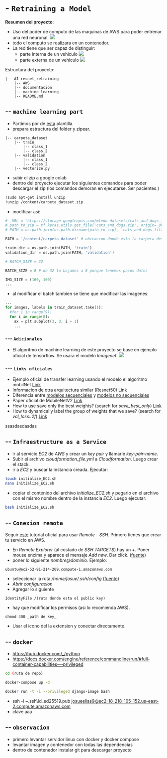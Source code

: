 # - `Retraining a Model`
__Resumen del proyecto__: 
- Uso del poder de computo de las maquinas de AWS para poder entrenar una red neuronal. 
![](documentation/image.jpeg)
- todo el computo se realizara en un contenedor.
- La red tiene que ser capaz de distinguir:
  - parte interna de un vehiculo 
    ![](documentation/interior.png)
  - parte externa de un vehiculo 
    ![](documentation/exterior.jpg)



Estructura del proyecto:
```
|-- AI-resnet_retraining
    |-- AWS
    |-- documentacion
    |-- machine learning
    |-- README.md
```
## -- `machine learning part`
- Partimos por de [esta](https://www.tensorflow.org/tutorials/images/transfer_learning) plantilla.
- prepara estructura del folder y zipear.
```
|-- carpeta_dataset
    |-- train
        |-- class_1
        |-- class_2
    |-- validation
        |-- class_1
        |-- class_2
    |-- vectorize.py
```
- subir el zip a google colab
- dentro del proyecto ejecutar los siguientes comandos para poder descargar el zip (los comandos demoran en ejecutarse. Ser pacientes.)
```bash
!sudo apt-get install unzip
!unzip /content/carpeta_dataset.zip
```
- modificar asi:
```python
# _URL = 'https://storage.googleapis.com/mledu-datasets/cats_and_dogs_filtered.zip'
# path_to_zip = tf.keras.utils.get_file('cats_and_dogs.zip', origin=_URL, extract=True)
# PATH = os.path.join(os.path.dirname(path_to_zip), 'cats_and_dogs_filtered')

PATH = '/content/carpeta_dataset' # ubicacion donde esta la carpeta descomprimida

train_dir = os.path.join(PATH, 'train')
validation_dir = os.path.join(PATH, 'validation')

# BATCH_SIZE = 32

BATCH_SIZE = 8 # de 32 lo bajamos a 8 porque tenemos pocos datos

IMG_SIZE = (160, 160)
...
```
- al modificar el batch tambien se tiene que modificar las imagenes:
```python
...
for images, labels in train_dataset.take(1):
  #for i in range(9):
  for i in range(8):
    ax = plt.subplot(3, 3, i + 1)
    ...
```
### --- `Adicionales`
- El algoritmo de machine learning de este proyecto se base en ejemplo oficial de tensorflow. Se usara el modelo _Imagenet_.
![](documentation/imagenet.jpg)
### --- `Links oficiales`
- Ejemplo oficial de transfer learning usando el modelo el algoritmo mobilNet [Link](https://www.tensorflow.org/tutorials/images/transfer_learning)
- Informacion de otra arquitectura similar (Resnet50) [Link](https://keras.io/api/applications/)
- Diferencia entre [modelos secuenciales](https://www.tensorflow.org/guide/keras/sequential_model) y [modelos no secuenciales](https://www.tensorflow.org/guide/keras/functional)
- Paper oficial de MobileNetV2 [Link](https://arxiv.org/pdf/1801.04381.pdf) 
- How to use save only the best weights? (search for _save_best_only_) [Link](https://www.tensorflow.org/guide/keras/train_and_evaluate#checkpointing_models)
- How to dynamically label the group of weights that we save? (search for _val_loss:.2f_) [Link](https://www.tensorflow.org/api_docs/python/tf/keras/callbacks/ModelCheckpoint)

ssasdasdasdas


## -- `Infraestructure as a Service`
- ir al servicio _EC2_ de _AWS_ y crear un _key pair_ y llamarle _key-pair-name_.
- Subir el archivo _cloudformation_file.yml_ a _Cloudformation_. Luego crear el stack.
- ir a _EC2_ y buscar la instancia creada. Ejecutar:
```bash
touch initialize_EC2.sh
nano initialize_EC2.sh
```
- copiar el contenido del archivo _initialize_EC2.sh_ y pegarlo en el archivo con el mismo nombre dentro de la instancia _EC2_. Luego ejecutar:
```bash
bash initialize_EC2.sh
```
## -- `Conexion remota`

Seguir [este](https://code.visualstudio.com/docs/remote/troubleshooting#_improving-your-security-with-a-dedicated-key) tutorial oficial para usar _Remote - SSH_. Primero tienes que crear tu servicio en AWS.

- En _Remote Explorer_ (al costado de _SSH TARGETS_) hay un _+_. Poner mouse encima y aparece el mensaje _Add new_. Dar click. ([fuente](https://code.visualstudio.com/docs/remote/ssh#_remember-hosts-and-advanced-settings))
- poner lo siguiente _nombre@dominio_. Ejemplo:
```
ubuntu@ec2-52-91-214-209.compute-1.amazonaws.com
```
- seleccionar la ruta _/home/josue/.ssh/config_ ([fuente](https://code.visualstudio.com/docs/remote/troubleshooting#_improving-your-security-with-a-dedicated-key))
- _Abrir configuracion_
- Agregar lo siguiente
```
IdentityFile /(ruta donde esta el public key)
```
- hay que modificar los permisos (asi lo recomienda AWS).
```
chmod 400 _path de key_
```
- Usar el icono del la extension y conectar directamente.

## -- `docker`
- https://hub.docker.com/_/python
- https://docs.docker.com/engine/reference/commandline/run/#full-container-capabilities---privileged
```bash
cd (ruta de repo)

docker-compose up -d

docker run -t -i --privileged django-image bash
```
- ssh -i ~.ssh\id_ed25519.pub josueelias9@ec2-18-218-105-152.us-east-2.compute.amazonaws.com
- clave aaa

## -- `observacion`
- primero levantar servidor linux con docker y docker compose
- levantar imagen y contenedor con todas las dependencias
- dentro de contenedor instalar git para descargar proyecto